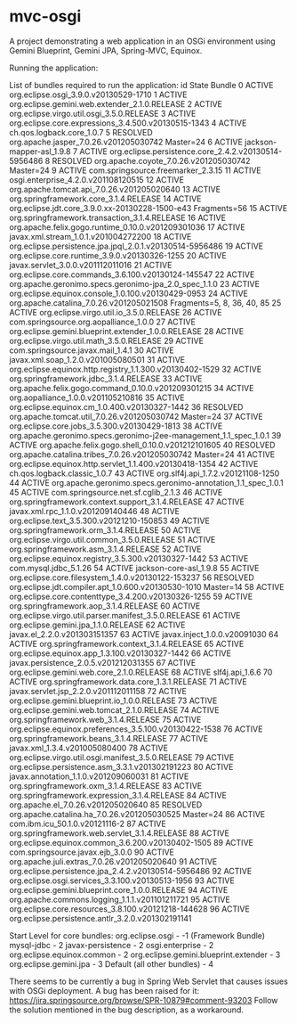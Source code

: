 mvc-osgi
========

A project demonstrating a web application in an OSGi environment using Gemini Blueprint, Gemini JPA, Spring-MVC, Equinox.

Running the application:

List of bundles required to run the application:
id	State       Bundle
0	ACTIVE      org.eclipse.osgi_3.9.0.v20130529-1710
1	ACTIVE      org.eclipse.gemini.web.extender_2.1.0.RELEASE
2	ACTIVE      org.eclipse.virgo.util.osgi_3.5.0.RELEASE
3	ACTIVE      org.eclipse.core.expressions_3.4.500.v20130515-1343
4	ACTIVE      ch.qos.logback.core_1.0.7
5	RESOLVED    org.apache.jasper_7.0.26.v201205030742
	            Master=24
6	ACTIVE      jackson-mapper-asl_1.9.8
7	ACTIVE      org.eclipse.persistence.core_2.4.2.v20130514-5956486
8	RESOLVED    org.apache.coyote_7.0.26.v201205030742
	            Master=24
9	ACTIVE      com.springsource.freemarker_2.3.15
11	ACTIVE      osgi.enterprise_4.2.0.v201108120515
12	ACTIVE      org.apache.tomcat.api_7.0.26.v201205020640
13	ACTIVE      org.springframework.core_3.1.4.RELEASE
14	ACTIVE      org.eclipse.jdt.core_3.9.0.xx-20130228-1500-e43
	            Fragments=56
15	ACTIVE      org.springframework.transaction_3.1.4.RELEASE
16	ACTIVE      org.apache.felix.gogo.runtime_0.10.0.v201209301036
17	ACTIVE      javax.xml.stream_1.0.1.v201004272200
18	ACTIVE      org.eclipse.persistence.jpa.jpql_2.0.1.v20130514-5956486
19	ACTIVE      org.eclipse.core.runtime_3.9.0.v20130326-1255
20	ACTIVE      javax.servlet_3.0.0.v201112011016
21	ACTIVE      org.eclipse.core.commands_3.6.100.v20130124-145547
22	ACTIVE      org.apache.geronimo.specs.geronimo-jpa_2.0_spec_1.1.0
23	ACTIVE      org.eclipse.equinox.console_1.0.100.v20130429-0953
24	ACTIVE      org.apache.catalina_7.0.26.v201205021508
	            Fragments=5, 8, 36, 40, 85
25	ACTIVE      org.eclipse.virgo.util.io_3.5.0.RELEASE
26	ACTIVE      com.springsource.org.aopalliance_1.0.0
27	ACTIVE      org.eclipse.gemini.blueprint.extender_1.0.0.RELEASE
28	ACTIVE      org.eclipse.virgo.util.math_3.5.0.RELEASE
29	ACTIVE      com.springsource.javax.mail_1.4.1
30	ACTIVE      javax.xml.soap_1.2.0.v201005080501
31	ACTIVE      org.eclipse.equinox.http.registry_1.1.300.v20130402-1529
32	ACTIVE      org.springframework.jdbc_3.1.4.RELEASE
33	ACTIVE      org.apache.felix.gogo.command_0.10.0.v201209301215
34	ACTIVE      org.aopalliance_1.0.0.v201105210816
35	ACTIVE      org.eclipse.equinox.cm_1.0.400.v20130327-1442
36	RESOLVED    org.apache.tomcat.util_7.0.26.v201205030742
	            Master=24
37	ACTIVE      org.eclipse.core.jobs_3.5.300.v20130429-1813
38	ACTIVE      org.apache.geronimo.specs.geronimo-j2ee-management_1.1_spec_1.0.1
39	ACTIVE      org.apache.felix.gogo.shell_0.10.0.v201212101605
40	RESOLVED    org.apache.catalina.tribes_7.0.26.v201205030742
	            Master=24
41	ACTIVE      org.eclipse.equinox.http.servlet_1.1.400.v20130418-1354
42	ACTIVE      ch.qos.logback.classic_1.0.7
43	ACTIVE      org.slf4j.api_1.7.2.v20121108-1250
44	ACTIVE      org.apache.geronimo.specs.geronimo-annotation_1.1_spec_1.0.1
45	ACTIVE      com.springsource.net.sf.cglib_2.1.3
46	ACTIVE      org.springframework.context.support_3.1.4.RELEASE
47	ACTIVE      javax.xml.rpc_1.1.0.v201209140446
48	ACTIVE      org.eclipse.text_3.5.300.v20121210-150853
49	ACTIVE      org.springframework.orm_3.1.4.RELEASE
50	ACTIVE      org.eclipse.virgo.util.common_3.5.0.RELEASE
51	ACTIVE      org.springframework.asm_3.1.4.RELEASE
52	ACTIVE      org.eclipse.equinox.registry_3.5.300.v20130327-1442
53	ACTIVE      com.mysql.jdbc_5.1.26
54	ACTIVE      jackson-core-asl_1.9.8
55	ACTIVE      org.eclipse.core.filesystem_1.4.0.v20130122-153237
56	RESOLVED    org.eclipse.jdt.compiler.apt_1.0.600.v20130530-1010
	            Master=14
58	ACTIVE      org.eclipse.core.contenttype_3.4.200.v20130326-1255
59	ACTIVE      org.springframework.aop_3.1.4.RELEASE
60	ACTIVE      org.eclipse.virgo.util.parser.manifest_3.5.0.RELEASE
61	ACTIVE      org.eclipse.gemini.jpa_1.1.0.RELEASE
62	ACTIVE      javax.el_2.2.0.v201303151357
63	ACTIVE      javax.inject_1.0.0.v20091030
64	ACTIVE      org.springframework.context_3.1.4.RELEASE
65	ACTIVE      org.eclipse.equinox.app_1.3.100.v20130327-1442
66	ACTIVE      javax.persistence_2.0.5.v201212031355
67	ACTIVE      org.eclipse.gemini.web.core_2.1.0.RELEASE
68	ACTIVE      slf4j.api_1.6.6
70	ACTIVE      org.springframework.data.core_1.3.1.RELEASE
71	ACTIVE      javax.servlet.jsp_2.2.0.v201112011158
72	ACTIVE      org.eclipse.gemini.blueprint.io_1.0.0.RELEASE
73	ACTIVE      org.eclipse.gemini.web.tomcat_2.1.0.RELEASE
74	ACTIVE      org.springframework.web_3.1.4.RELEASE
75	ACTIVE      org.eclipse.equinox.preferences_3.5.100.v20130422-1538
76	ACTIVE      org.springframework.beans_3.1.4.RELEASE
77	ACTIVE      javax.xml_1.3.4.v201005080400
78	ACTIVE      org.eclipse.virgo.util.osgi.manifest_3.5.0.RELEASE
79	ACTIVE      org.eclipse.persistence.asm_3.3.1.v201302191223
80	ACTIVE      javax.annotation_1.1.0.v201209060031
81	ACTIVE      org.springframework.oxm_3.1.4.RELEASE
83	ACTIVE      org.springframework.expression_3.1.4.RELEASE
84	ACTIVE      org.apache.el_7.0.26.v201205020640
85	RESOLVED    org.apache.catalina.ha_7.0.26.v201205030525
	            Master=24
86	ACTIVE      com.ibm.icu_50.1.0.v20121116-2
87	ACTIVE      org.springframework.web.servlet_3.1.4.RELEASE
88	ACTIVE      org.eclipse.equinox.common_3.6.200.v20130402-1505
89	ACTIVE      com.springsource.javax.ejb_3.0.0
90	ACTIVE      org.apache.juli.extras_7.0.26.v201205020640
91	ACTIVE      org.eclipse.persistence.jpa_2.4.2.v20130514-5956486
92	ACTIVE      org.eclipse.osgi.services_3.3.100.v20130513-1956
93	ACTIVE      org.eclipse.gemini.blueprint.core_1.0.0.RELEASE
94	ACTIVE      org.apache.commons.logging_1.1.1.v201101211721
95	ACTIVE      org.eclipse.core.resources_3.8.100.v20121218-144628
96	ACTIVE      org.eclipse.persistence.antlr_3.2.0.v201302191141

Start Level for core bundles:
org.eclipse.osgi - -1 (Framework Bundle)
mysql-jdbc - 2
javax-persistence - 2
osgi.enterprise - 2
org.eclipse.equinox.common - 2
org.eclipse.gemini.blueprint.extender - 3
org.eclipse.gemini.jpa - 3
Default (all other bundles) - 4

There seems to be currently a bug in Spring Web Servlet that causes issues with OSGi deployment. A bug has been raised for it: https://jira.springsource.org/browse/SPR-10879#comment-93203
Follow the solution mentioned in the bug description, as a workaround.

